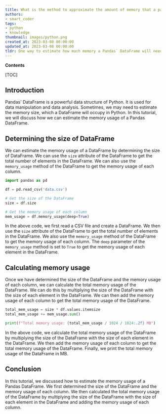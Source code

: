 ```yaml
---
title: What is the method to approximate the amount of memory that a pandas dataframe will require?
authors:
- smart_coder
tags:
- python
- knowledge
thumbnail: images/python.png
created_at: 2023-03-08 00:00:00
updated_at: 2023-03-08 00:00:00
tldr: One way to estimate how much memory a Pandas` DataFrame will need in Python is to use the .memory\_usage() method to calculate the memory usage of each column and sum them up.
---
```


**Contents**

[TOC]

## Introduction

Pandas' DataFrame is a powerful data structure of Python. It is used for data manipulation and data analysis. Sometimes, we may need to estimate the memory size, which a DataFrame will occupy in Python. In this tutorial, we will discuss how we can estimate the memory usage of a Pandas DataFrame.

## Determining the size of DataFrame

We can estimate the memory usage of a DataFrame by determining the size of DataFrame. We can use the `size` attribute of the DataFrame to get the total number of elements in the DataFrame. We can also use the `memory_usage` method of the DataFrame to get the memory usage of each column.

```python
import pandas as pd

df = pd.read_csv('data.csv')

# Get the size of the DataFrame
size = df.size

# Get the memory usage of each column
mem_usage = df.memory_usage(deep=True)
```

In the above code, we first read a CSV file and create a DataFrame. We then use the `size` attribute of the DataFrame to get the total number of elements in the DataFrame. We also use the `memory_usage` method of the DataFrame to get the memory usage of each column. The `deep` parameter of the `memory_usage` method is set to `True` to get the memory usage of each element in the DataFrame.

## Calculating memory usage

Once we have determined the size of the DataFrame and the memory usage of each column, we can calculate the total memory usage of the DataFrame. We can do this by multiplying the size of the DataFrame with the size of each element in the DataFrame. We can then add the memory usage of each column to get the total memory usage of the DataFrame.

```python
total_mem_usage = size * df.values.itemsize
total_mem_usage += mem_usage.sum()

print(f"Total memory usage: {total_mem_usage / 1024 / 1024:.2f} MB")
```

In the above code, we calculate the total memory usage of the DataFrame by multiplying the size of the DataFrame with the size of each element in the DataFrame. We then add the memory usage of each column to get the total memory usage of the DataFrame. Finally, we print the total memory usage of the DataFrame in MB.

## Conclusion

In this tutorial, we discussed how to estimate the memory usage of a Pandas DataFrame. We first determined the size of the DataFrame and the memory usage of each column. We then calculated the total memory usage of the DataFrame by multiplying the size of the DataFrame with the size of each element in the DataFrame and adding the memory usage of each column.
